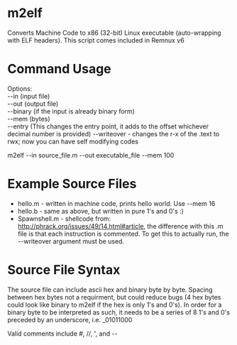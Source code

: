 m2elf
=====

Converts Machine Code to x86 (32-bit) Linux executable (auto-wrapping with ELF headers). This script comes included in Remnux v6

Command Usage
=====
Options:<br>
--in (input file)<br>
--out (output file)<br>
--binary (if the input is already binary form)<br>
--mem (bytes)<br>
--entry (This changes the entry point, it adds to the offset whichever decimal number is provided)
--writeover - changes the r-x of the .text to rwx; now you can have self modifying codes

m2elf --in source_file.m --out executable_file --mem 100<br>

Example Source Files
=====
* hello.m - written in machine code, prints hello world. Use --mem 16
* hello.b - same as above, but written in pure 1's and 0's :)
* Spawnshell.m - shellcode from: http://phrack.org/issues/49/14.html#article, the difference with this .m file is that each instruction is commented. To get this to actually run, the --writeover argument must be used.

Source File Syntax
=====
The source file can include ascii hex and binary byte by byte. Spacing between hex bytes not a requirment, but could reduce bugs (4 hex bytes could look like binary to m2elf if the hex is only 1's and 0's). In order for a binary byte to be interpreted as such, it needs to be a series of 8 1's and 0's preceded by an underscore, i.e. _01011000

Valid comments include #, //, ', and --
